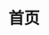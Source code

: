 ---
home: true
title: 首页
heroText: iYuan 指南
heroImage: https://cdn.jsdelivr.net/gh/yuanzhidao/cdn@main/img/2021/08/20210815102947.png
tagline: 为小白提供帮助的指南
actions:
  - text: 快速开始
    link: /guide/mc/getting-started.html
    type: primary
  - text: 项目简介
    link: /guide/about/
    type: secondary
footer: MIT Licensed | Copyright © 2021 iYuan Organization | 蜀ICP备19018142号-102
---